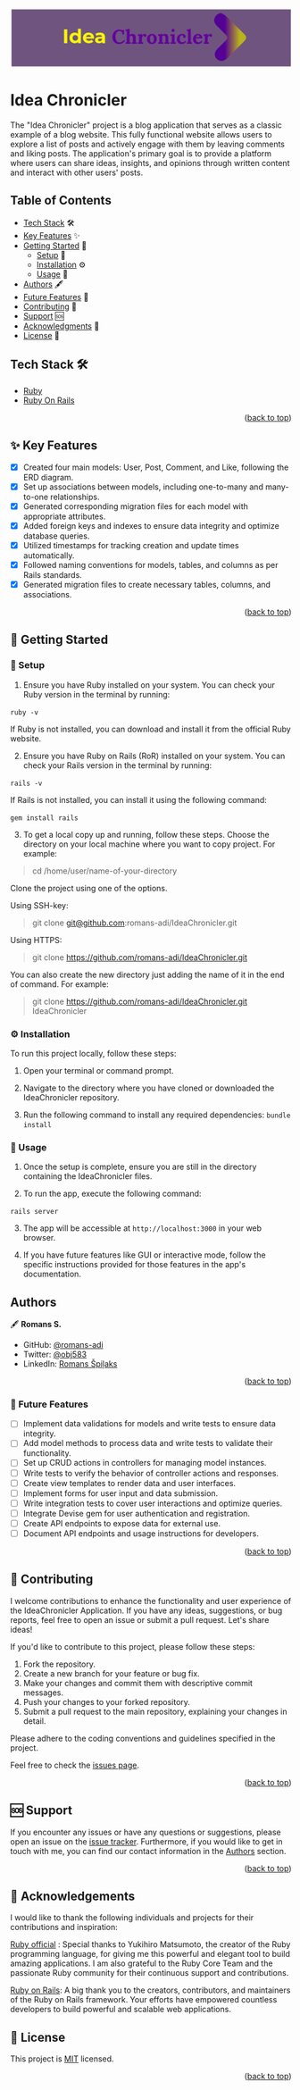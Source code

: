 <!-- PROJECT DESCRIPTION -->

<p align="center">
<img src="idch-logo.png" alt="idea-chronicler-logo" />
</p>

# <a name="about-project"> Idea Chronicler </a>

The "Idea Chronicler" project is a blog application that serves as a classic example of a blog website. This fully functional website allows users to explore a list of posts and actively engage with them by leaving comments and liking posts. The application's primary goal is to provide a platform where users can share ideas, insights, and opinions through written content and interact with other users' posts.

<!-- TABLE OF CONTENTS -->

## Table of Contents

- [Tech Stack](#tech-stack) 🛠️
- [Key Features](#key-features) ✨
- [Getting Started](#getting-started) 🚀
  - [Setup](#setup) 🔧
  - [Installation](#installation) ⚙️
  - [Usage](#usage) 🧰
- [Authors](#authors) 🖋️
- [Future Features](#future-features) 🌟
- [Contributing](#contributing) 🤝
- [Support](#support) 🆘
- [Acknowledgments](#acknowledgments) 🙏
- [License](#license) 📄

<!-- TECH STACK -->

## Tech Stack 🛠️ <a name="tech-stack"></a>

  <ul>
     <li><a href="https://www.ruby-lang.org/en/">Ruby</a></li>
     <li><a href="https://rubyonrails.org/">Ruby On Rails</a></li>
  </ul>

<p align="right">(<a href="#readme-top">back to top</a>)</p>

<!-- FEATURES -->

## ✨ Key Features<a name="key-features"></a>

- [x] Created four main models: User, Post, Comment, and Like, following the ERD diagram.
- [x] Set up associations between models, including one-to-many and many-to-one relationships.
- [x] Generated corresponding migration files for each model with appropriate attributes.
- [x] Added foreign keys and indexes to ensure data integrity and optimize database queries.
- [x] Utilized timestamps for tracking creation and update times automatically.
- [x] Followed naming conventions for models, tables, and columns as per Rails standards.
- [x] Generated migration files to create necessary tables, columns, and associations.

<p align="right">(<a href="#readme-top">back to top</a>)</p>

<!-- GETTING STARTED -->

## 🚀 Getting Started<a name="getting-started"></a>

### 🔧 Setup<a name="setup"></a>

1. Ensure you have Ruby installed on your system. You can check your Ruby version in the terminal by running:

```ruby -v```

If Ruby is not installed, you can download and install it from the official Ruby website.

2. Ensure you have Ruby on Rails (RoR) installed on your system. You can check your Rails version in the terminal by running:

```rails -v```

If Rails is not installed, you can install it using the following command:

```gem install rails```

3. To get a local copy up and running, follow these steps.
Choose the directory on your local machine where you want to copy project. For example:

> cd /home/user/name-of-your-directory

Clone the project using one of the options.

Using SSH-key:

> git clone git@github.com:romans-adi/IdeaChronicler.git

Using HTTPS:

> git clone https://github.com/romans-adi/IdeaChronicler.git

You can also create the new directory just adding the name of it in the end of command. For example:

> git clone https://github.com/romans-adi/IdeaChronicler.git IdeaChronicler

### ⚙️ Installation<a name="installation"></a>

To run this project locally, follow these steps:

1. Open your terminal or command prompt.

2. Navigate to the directory where you have cloned or downloaded the IdeaChronicler repository.

3. Run the following command to install any required dependencies:
```bundle install```

### 🧰 Usage<a name="usage"></a>

1. Once the setup is complete, ensure you are still in the directory containing the IdeaChronicler files.

2. To run the app, execute the following command:

```rails server```

3. The app will be accessible at `http://localhost:3000` in your web browser.

4. If you have future features like GUI or interactive mode, follow the specific instructions provided for those features in the app's documentation.

<!-- AUTHORS -->

## Authors <a name="authors"></a>

🖋️ **Romans S.**

- GitHub: [@romans-adi](https://github.com/romans-adi/)
- Twitter: [@obj583](https://twitter.com/obj583/)
- LinkedIn: [Romans Špiļaks](https://www.linkedin.com/in/obj513/)

<p align="right">(<a href="#readme-top">back to top</a>)</p>

### 🌟 Future Features <a name="future-features"></a>

- [ ] Implement data validations for models and write tests to ensure data integrity.
- [ ] Add model methods to process data and write tests to validate their functionality.
- [ ] Set up CRUD actions in controllers for managing model instances.
- [ ] Write tests to verify the behavior of controller actions and responses.
- [ ] Create view templates to render data and user interfaces.
- [ ] Implement forms for user input and data submission.
- [ ] Write integration tests to cover user interactions and optimize queries.
- [ ] Integrate Devise gem for user authentication and registration.
- [ ] Create API endpoints to expose data for external use.
- [ ] Document API endpoints and usage instructions for developers.

<p align="right">(<a href="#readme-top">back to top</a>)</p>

<!-- CONTRIBUTING -->

## 🤝 Contributing <a name="contributing"></a>

I welcome contributions to enhance the functionality and user experience of the IdeaChronicler Application. If you have any ideas, suggestions, or bug reports, feel free to open an issue or submit a pull request. Let's share ideas!

If you'd like to contribute to this project, please follow these steps:

1. Fork the repository.
2. Create a new branch for your feature or bug fix.
3. Make your changes and commit them with descriptive commit messages.
4. Push your changes to your forked repository.
5. Submit a pull request to the main repository, explaining your changes in detail.

Please adhere to the coding conventions and guidelines specified in the project.

Feel free to check the [issues page](../../issues/).

<p align="right">(<a href="#readme-top">back to top</a>)</p>

<!-- SUPPORT -->

## 🆘 Support <a name="support"></a>

If you encounter any issues or have any questions or suggestions, please open an issue on the [issue tracker](../../../issues/).
Furthermore, if you would like to get in touch with me, you can find our contact information in the <a href="#authors">Authors</a> section.

<p align="right">(<a href="#readme-top">back to top</a>)</p>

<!-- ACKNOWLEDGEMENTS -->

## 🙏 Acknowledgements <a name="acknowledgments"></a>

I would like to thank the following individuals and projects for their contributions and inspiration:

[Ruby official](https://www.ruby-lang.org/) :  Special thanks to Yukihiro Matsumoto, the creator of the Ruby programming language, for giving me this powerful and elegant tool to build amazing applications. I am also grateful to the Ruby Core Team and the passionate Ruby community for their continuous support and contributions.

[Ruby on Rails](https://rubyonrails.org/): A big thank you to the creators, contributors, and maintainers of the Ruby on Rails framework. Your efforts have empowered countless developers to build powerful and scalable web applications.

<!-- LICENSE -->

## 📄 License <a name="license"></a>

This project is [MIT](LICENSE) licensed.

<p align="right">(<a href="#readme-top">back to top</a>)</p>

